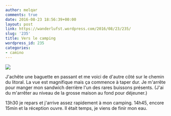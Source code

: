 ```yaml
---
author: melqar
comments: true
date: 2016-08-23 18:56:39+00:00
layout: post
link: https://wanderlufst.wordpress.com/2016/08/23/235/
slug: '235'
title: Vers le camping
wordpress_id: 235
categories:
- camino
---
```


[![](http://wanderlufst.files.wordpress.com/2016/08/wp-image-1307133768jpg.jpg)](http://wanderlufst.files.wordpress.com/2016/08/wp-image-1307133768jpg.jpg)

J'achête une baguette en passant et me voici de d'autre côté sur le chemin du litoral. La vue est magnifique mais ça commence à taper dur. Je m'arrête pour manger mon sandwich derrière l'un des rares buissons présents. (J'ai du m'arrêter au niveau de la grosse maison au fond pour déjeuner.)

13h30 je repars et j'arrive assez rapidement à mon camping. 14h45, encore 15min et la réception ouvre. Il était temps, je viens de finir mon eau.
